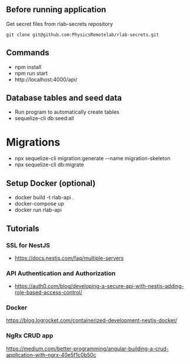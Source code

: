 ## Before running application
Get secret files from rlab-secrets repository
```
git clone git@github.com:PhysicsRemotelab/rlab-secrets.git
```

## Commands
* npm install
* npm run start
* http://localhost:4000/api/

## Database tables and seed data
* Run program to automatically create tables
* sequelize-cli db:seed:all

# Migrations
* npx sequelize-cli migration:generate --name migration-skeleton
* npx sequelize-cli db:migrate

## Setup Docker (optional)
* docker build -t rlab-api .
* docker-compose up
* docker run rlab-api

## Tutorials
### SSL for NestJS
* https://docs.nestjs.com/faq/multiple-servers

### API Authentication and Authorization
* https://auth0.com/blog/developing-a-secure-api-with-nestjs-adding-role-based-access-control/

### Docker
https://blog.logrocket.com/containerized-development-nestjs-docker/

### NgRx CRUD app
https://medium.com/better-programming/angular-building-a-crud-application-with-ngrx-40e5f1c0b50c

